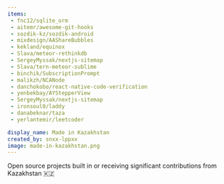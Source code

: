 ```yaml
---
items:
 - fnc12/sqlite_orm
 - aitemr/awesome-git-hooks
 - sozdik-kz/sozdik-android
 - mixdesign/AAShareBubbles
 - kekland/equinox
 - Slava/meteor-rethinkdb
 - SergeyMyssak/nextjs-sitemap
 - Slava/tern-meteor-sublime
 - binchik/SubscriptionPrompt
 - malikzh/NCANode
 - danchokobo/react-native-code-verification
 - yenbekbay/AYStepperView
 - SergeyMyssak/nextjs-sitemap
 - ironsoul0/laddy
 - danabeknar/taza
 - yerlantemir/leetcoder

display_name: Made in Kazakhstan
created_by: snxx-lppxx
image: made-in-kazakhstan.png
---
```

Open source projects built in or receiving significant contributions from Kazakhstan :kazakhstan:

